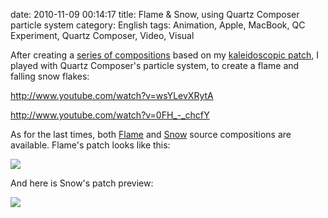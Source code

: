 date: 2010-11-09 00:14:17
title: Flame & Snow, using Quartz Composer particle system
category: English
tags: Animation, Apple, MacBook, QC Experiment, Quartz Composer, Video, Visual

After creating a [series of compositions](http://kevin.deldycke.com/2010/11/sharp-scan-lines-squared-lava-lamp/) based on my [kaleidoscopic patch](http://kevin.deldycke.com/2010/10/kaleidoscope-001-002/), I played with Quartz Composer's particle system, to create a flame and falling snow flakes:

http://www.youtube.com/watch?v=wsYLevXRytA

http://www.youtube.com/watch?v=0FH_-_chcfY

As for the last times, both [Flame](http://kevin.deldycke.com/static/documents/flame.qtz) and [Snow](http://kevin.deldycke.com/static/documents/snow.qtz) source compositions are available. Flame's patch looks like this:

![](/static/uploads/2010/flame-patch.png)

And here is Snow's patch preview:

![](/static/uploads/2010/snow-patch.png)

